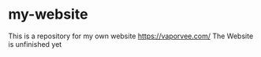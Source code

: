# my-website
This is a repository for my own website https://vaporvee.com/
The Website is unfinished yet
